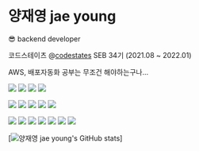 <!--
**jyang510/jyang510** is a ✨ _special_ ✨ repository because its `README.md` (this file) appears on your GitHub profile.

Here are some ideas to get you started:

- 🔭 I’m currently working on ...
- 🌱 I’m currently learning ...
- 👯 I’m looking to collaborate on ...
- 🤔 I’m looking for help with ...
- 💬 Ask me about ...
- 📫 How to reach me: ...
- 😄 Pronouns: ...
- ⚡ Fun fact: ...
-->
# 양재영 jae young

😎️ backend developer

코드스테이츠 @[codestates](https://github.com/codestates) SEB 34기 (2021.08 ~ 2022.01)

AWS, 배포자동화 공부는 무조건 해야하는구나...

<img src="https://img.shields.io/badge/Javascript-F7DF1E?style=for-the-badge&logo=JavaScript&logoColor=white"> <img src="https://img.shields.io/badge/TypeScript-3178C6?style=for-the-badge&logo=TypeScript&logoColor=white"> <img src="https://img.shields.io/badge/React-61DAFB?style=for-the-badge&logo=React&logoColor=white">
<img src="https://img.shields.io/badge/Amazon AWS-232F3E?style=for-the-badge&logo=Amazon AWS&logoColor=white"/></a> 

<img src="https://img.shields.io/badge/Node.js-339933?style=for-the-badge&logo=Node.js&logoColor=white"> <img src="https://img.shields.io/badge/NestJS-E0234E?style=for-the-badge&logo=NestJS&logoColor=white"> <img src="https://img.shields.io/badge/MySQL-4479A1?style=for-the-badge&logo=MySQL&logoColor=white"> <img src="https://img.shields.io/badge/TypeORM-F24E1E?style=for-the-badge&logo=&logoColor=white"> <img src="https://img.shields.io/badge/Swagger-85EA2D?style=for-the-badge&logo=Swagger&logoColor=white">

<img src="https://img.shields.io/badge/Git-F05032?style=for-the-badge&logo=Git&logoColor=white"/></a> <img src="https://img.shields.io/badge/GitHub-181717?style=for-the-badge&logo=GitHub&logoColor=white"/></a> <img src="https://img.shields.io/badge/Discord-5865F2?style=for-the-badge&logo=Discord&logoColor=white"/></a> <img src="https://img.shields.io/badge/Notion-000000?style=for-the-badge&logo=Notion&logoColor=white"/></a> <img src="https://img.shields.io/badge/Visual Studio Code-007ACC?style=for-the-badge&logo=Visual Studio Code&logoColor=white"/></a> <img src="https://img.shields.io/badge/npm-CB3837?style=for-the-badge&logo=npm&logoColor=white"/></a> <img src="https://img.shields.io/badge/Postman-FF6C37?style=for-the-badge&logo=Postman&logoColor=white"/></a>


[![양재영 jae young's GitHub stats](https://github-readme-stats.vercel.app/api?username=jyang&&show_icons=true&theme=dracula)]
